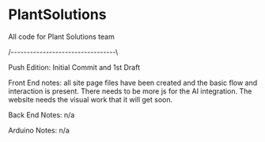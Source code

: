 # PlantSolutions
All code for Plant Solutions team

/---------------------------------\

Push Edition: Initial Commit and 1st Draft 

Front End notes: all site page files have been created and the basic flow and interaction is present. There needs to be more js for the AI integration. The website needs the visual work that it will get soon. 

Back End Notes: n/a

Arduino Notes: n/a

